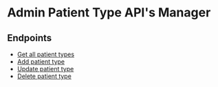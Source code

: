 # Admin Patient Type API's Manager

## Endpoints

* [Get all patient types](get.md)
* [Add patient type](post.md)
* [Update patient type](update.md)
* [Delete patient type](delete.md)
